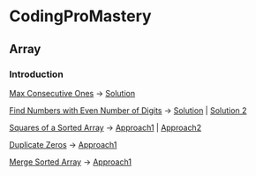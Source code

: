 # CodingProMastery

## Array

### Introduction
[Max Consecutive Ones](https://classroom.udacity.com/courses/ud777)  -> [Solution](maxConsecutiveOnes.cpp)

[Find Numbers with Even Number of Digits](https://leetcode.com/explore/learn/card/fun-with-arrays/521/introduction/3237/)  -> [Solution](FindEvenNumberDigits.cpp)  |   [Solution 2](FindEvenNumberDigits2.cpp)

[Squares of a Sorted Array](https://leetcode.com/explore/learn/card/fun-with-arrays/521/introduction/3240/)  -> [Approach1](SquaresSortedArray.cpp) |  [Approach2](SquaresSortedArray2.cpp)

[Duplicate Zeros](https://leetcode.com/explore/learn/card/fun-with-arrays/525/inserting-items-into-an-array/3245/) -> [Approach1](DuplicateZeros.cpp)

[Merge Sorted Array](https://leetcode.com/explore/featured/card/fun-with-arrays/525/inserting-items-into-an-array/3253/) -> [Approach1](MergeSortedArray.cpp)
